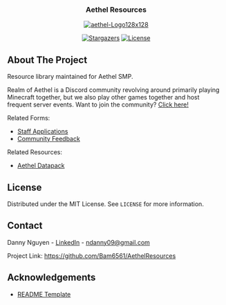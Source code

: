 <div align="center">
  <h3>Aethel Resources</h3>
  <a href="https://ibb.co/JK4njsL"><img src="https://i.ibb.co/7X5vt1c/aethel-Logo128x128.png" alt="aethel-Logo128x128"></a>

  [![Stargazers][stars-shield]][stars-url] [![License][license-shield]][license-url]

</div>

## About The Project

Resource library maintained for Aethel SMP.

Realm of Aethel is a Discord community revolving around primarily playing Minecraft together, but we also play other games together and host frequent server events.
Want to join the community? [Click here!](https://discord.gg/FzeC4aC6Tg)

Related Forms:
- [Staff Applications](https://forms.gle/bTF5CqPtEsrutmXD6)
- [Community Feedback](https://forms.gle/s3iRyqfKTv6vi4Hq7)

Related Resources: 
- [Aethel Datapack](https://github.com/Bam6561/AethelDatapack)

## License

Distributed under the MIT License. See `LICENSE` for more information.

## Contact

Danny Nguyen - [LinkedIn](https://www.linkedin.com/in/ndanny09/) - ndanny09@gmail.com

Project Link: https://github.com/Bam6561/AethelResources

## Acknowledgements

- [README Template](https://github.com/othneildrew/Best-README-Template#prerequisites)

[stars-shield]: https://img.shields.io/github/stars/Bam6561/AethelResources

[stars-url]: https://github.com/Bam6561/AethelResources/stargazers

[license-shield]: https://img.shields.io/github/license/Bam6561/AethelResources

[license-url]: https://github.com/Bam6561/AethelResources/blob/main/LICENSE

